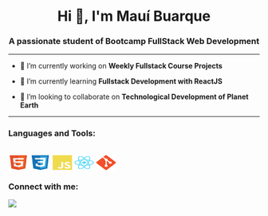 <h1 align="center">Hi 👋, I'm Mauí Buarque</h1>
<h3 align="center">A passionate student of Bootcamp FullStack Web Development</h3>

<hr></hr>

- 🔭 I’m currently working on **Weekly Fullstack Course Projects**

- 🌱 I’m currently learning **Fullstack Development with ReactJS**

- 👯 I’m looking to collaborate on **Technological Development of Planet Earth**
 
<hr></hr>

<h3 align="left">Languages and Tools:</h3>

<div style="display: inline_block"><br>
  <img align="center" alt="HTML" height="30" width="40" src="https://raw.githubusercontent.com/devicons/devicon/master/icons/html5/html5-original.svg">
  <img align="center" alt="CSS" height="30" width="40" src="https://raw.githubusercontent.com/devicons/devicon/master/icons/css3/css3-original.svg">
  <img align="center" alt="JavaScript" height="30" width="40" src="https://raw.githubusercontent.com/devicons/devicon/master/icons/javascript/javascript-plain.svg">
  <img align="center" alt="React" height="30" width="40" src="https://raw.githubusercontent.com/devicons/devicon/master/icons/react/react-original.svg">
  <img align="center" alt="GIT" height="30" width="40" src="https://raw.githubusercontent.com/devicons/devicon/master/icons/git/git-plain.svg">
</div>

<h3 align="left">Connect with me:</h3>

<div> 
  <a href="https://www.linkedin.com/in/mauibuarque" target="_blank"><img src="https://img.shields.io/badge/-LinkedIn-%230077B5?style=for-the-badge&logo=linkedin&logoColor=white" target="_blank"></a> 
</div>

